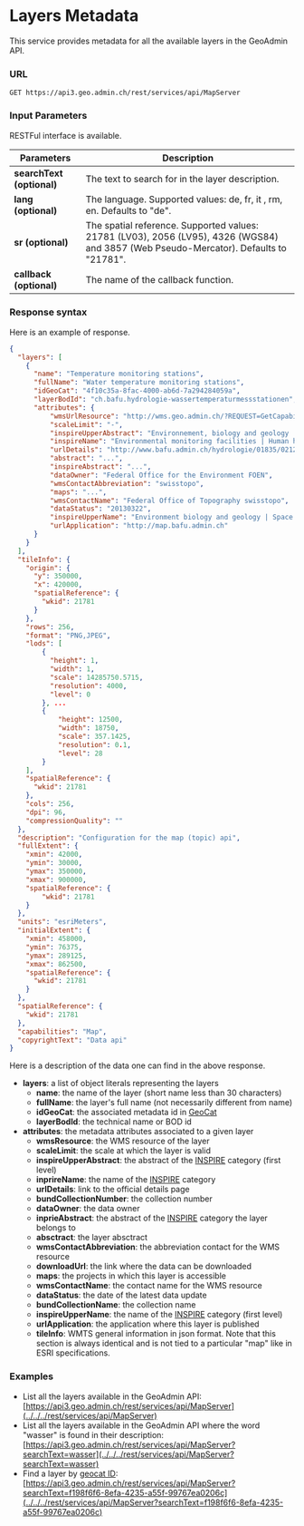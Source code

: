 # Layers Metadata

This service provides metadata for all the available layers in the
GeoAdmin API.

### URL

`GET https://api3.geo.admin.ch/rest/services/api/MapServer`

### Input Parameters

RESTFul interface is available.

| Parameters                | Description                                                                                                                           |
| ------------------------- | ------------------------------------------------------------------------------------------------------------------------------------- |
| **searchText (optional)** | The text to search for in the layer description.                                                                                      |
| **lang (optional)**       | The language. Supported values: de, fr, it , rm, en. Defaults to "de".                                                                |
| **sr (optional)**         | The spatial reference. Supported values: 21781 (LV03), 2056 (LV95), 4326 (WGS84) and 3857 (Web Pseudo-Mercator). Defaults to "21781". |
| **callback (optional)**   | The name of the callback function.                                                                                                    |

### Response syntax

Here is an example of response.

```json
{
  "layers": [
    {
      "name": "Temperature monitoring stations",
      "fullName": "Water temperature monitoring stations",
      "idGeoCat": "4f10c35a-8fac-4000-ab6d-7a294284059a",
      "layerBodId": "ch.bafu.hydrologie-wassertemperaturmessstationen",
      "attributes": {
          "wmsUrlResource": "http://wms.geo.admin.ch/?REQUEST=GetCapabilities&SERVICE=WMS&VERSION=1.3.0",
          "scaleLimit": "-",
          "inspireUpperAbstract": "Environnement, biology and geology | Space and population",
          "inspireName": "Environmental monitoring facilities | Human health and safety",
          "urlDetails": "http://www.bafu.admin.ch/hydrologie/01835/02122/index.html?lang=de",
          "abstract": "...",
          "inspireAbstract": "...",
          "dataOwner": "Federal Office for the Environment FOEN",
          "wmsContactAbbreviation": "swisstopo",
          "maps": "...",
          "wmsContactName": "Federal Office of Topography swisstopo",
          "dataStatus": "20130322",
          "inspireUpperName": "Environment biology and geology | Space and population",
          "urlApplication": "http://map.bafu.admin.ch"
      }
    }
  ],
  "tileInfo": {
    "origin": {
      "y": 350000,
      "x": 420000,
      "spatialReference": {
        "wkid": 21781
      }
    },
    "rows": 256,
    "format": "PNG,JPEG",
    "lods": [
        {
          "height": 1,
          "width": 1,
          "scale": 14285750.5715,
          "resolution": 4000,
          "level": 0
        }, ...
        {
            "height": 12500,
            "width": 18750,
            "scale": 357.1425,
            "resolution": 0.1,
            "level": 28
        }
    ],
    "spatialReference": {
      "wkid": 21781
    },
    "cols": 256,
    "dpi": 96,
    "compressionQuality": ""
  },
  "description": "Configuration for the map (topic) api",
  "fullExtent": {
    "xmin": 42000,
    "ymin": 30000,
    "ymax": 350000,
    "xmax": 900000,
    "spatialReference": {
        "wkid": 21781
    }
  },
  "units": "esriMeters",
  "initialExtent": {
    "xmin": 458000,
    "ymin": 76375,
    "ymax": 289125,
    "xmax": 862500,
    "spatialReference": {
      "wkid": 21781
    }
  },
  "spatialReference": {
    "wkid": 21781
  },
  "capabilities": "Map",
  "copyrightText": "Data api"
}
```

Here is a description of the data one can find in the above response.

- **layers**: a list of object literals representing the layers
  - **name**: the name of the layer (short name less than 30
    characters)
  - **fullName**: the layer's full name (not necessarily different
    from name)
  - **idGeoCat**: the associated metadata id in
    [GeoCat](http://www.geocat.ch/geonetwork/srv/eng/geocat)
  - **layerBodId**: the technical name or BOD id
- **attributes**: the metadata attributes associated to a given layer
  - **wmsResource**: the WMS resource of the layer
  - **scaleLimit**: the scale at which the layer is valid
  - **inspireUpperAbstract**: the abstract of the
    [INSPIRE](https://www.geo.admin.ch/en/geo-information-switzerland/geodata-index-inspire.html)
    category (first level)
  - **inprireName**: the name of the
    [INSPIRE](https://www.geo.admin.ch/en/geo-information-switzerland/geodata-index-inspire.html)
    category
  - **urlDetails**: link to the official details page
  - **bundCollectionNumber**: the collection number
  - **dataOwner**: the data owner
  - **inprieAbstract**: the abstract of the
    [INSPIRE](https://www.geo.admin.ch/en/geo-information-switzerland/geodata-index-inspire.html)
    category the layer belongs to
  - **absctract**: the layer absctract
  - **wmsContactAbbreviation**: the abbreviation contact for the WMS
    resource
  - **downloadUrl**: the link where the data can be downloaded
  - **maps**: the projects in which this layer is accessible
  - **wmsContactName**: the contact name for the WMS resource
  - **dataStatus**: the date of the latest data update
  - **bundCollectionName**: the collection name
  - **inspireUpperName**: the name of the
    [INSPIRE](https://www.geo.admin.ch/en/geo-information-switzerland/geodata-index-inspire.html)
    category (first level)
  - **urlApplication**: the application where this layer is
    published
  - **tileInfo**: WMTS general information in json format. Note that
    this section is always identical and is not tied to a particular
    "map" like in ESRI specifications.

### Examples

- List all the layers available in the GeoAdmin API:
  [https://api3.geo.admin.ch/rest/services/api/MapServer](../../../rest/services/api/MapServer)
- List all the layers available in the GeoAdmin API where the word
  "wasser" is found in their description:
  [https://api3.geo.admin.ch/rest/services/api/MapServer?searchText=wasser](../../../rest/services/api/MapServer?searchText=wasser)
- Find a layer by [geocat
  ID](http://www.geocat.ch/geonetwork/srv/eng/geocat):
  [https://api3.geo.admin.ch/rest/services/api/MapServer?searchText=f198f6f6-8efa-4235-a55f-99767ea0206c](../../../rest/services/api/MapServer?searchText=f198f6f6-8efa-4235-a55f-99767ea0206c)
